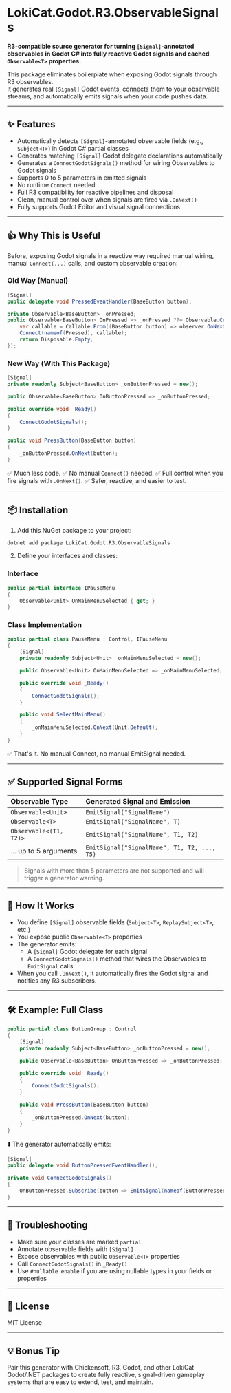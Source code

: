 ﻿# LokiCat.Godot.R3.ObservableSignals

**R3-compatible source generator for turning `[Signal]`-annotated observables in Godot C# into fully reactive Godot signals and cached `Observable<T>` properties.**

This package eliminates boilerplate when exposing Godot signals through R3 observables.  
It generates real `[Signal]` Godot events, connects them to your observable streams, and automatically emits signals when your code pushes data.

---

## ✨ Features

- Automatically detects `[Signal]`-annotated observable fields (e.g., `Subject<T>`) in Godot C# partial classes
- Generates matching `[Signal]` Godot delegate declarations automatically
- Generates a `ConnectGodotSignals()` method for wiring Observables to Godot signals
- Supports 0 to 5 parameters in emitted signals
- No runtime `Connect` needed
- Full R3 compatibility for reactive pipelines and disposal
- Clean, manual control over when signals are fired via `.OnNext()`
- Fully supports Godot Editor and visual signal connections

---

## 👍 Why This is Useful

Before, exposing Godot signals in a reactive way required manual wiring, manual `Connect(...)` calls, and custom observable creation:

### Old Way (Manual)

```csharp
[Signal]
public delegate void PressedEventHandler(BaseButton button);

private Observable<BaseButton> _onPressed;
public Observable<BaseButton> OnPressed => _onPressed ??= Observable.Create<BaseButton>(observer => {
    var callable = Callable.From((BaseButton button) => observer.OnNext(button));
    Connect(nameof(Pressed), callable);
    return Disposable.Empty;
});
```

### New Way (With This Package)

```csharp
[Signal]
private readonly Subject<BaseButton> _onButtonPressed = new();

public Observable<BaseButton> OnButtonPressed => _onButtonPressed;

public override void _Ready()
{
    ConnectGodotSignals();
}

public void PressButton(BaseButton button)
{
    _onButtonPressed.OnNext(button);
}
```

✅ Much less code.
✅ No manual `Connect()` needed.
✅ Full control when you fire signals with `.OnNext()`.
✅ Safer, reactive, and easier to test.

---

## 📦 Installation

1. Add this NuGet package to your project:

```sh
dotnet add package LokiCat.Godot.R3.ObservableSignals
```

2. Define your interfaces and classes:

### Interface

```csharp
public partial interface IPauseMenu
{
    Observable<Unit> OnMainMenuSelected { get; }
}
```

### Class Implementation

```csharp
public partial class PauseMenu : Control, IPauseMenu
{
    [Signal]
    private readonly Subject<Unit> _onMainMenuSelected = new();

    public Observable<Unit> OnMainMenuSelected => _onMainMenuSelected;

    public override void _Ready()
    {
        ConnectGodotSignals();
    }

    public void SelectMainMenu()
    {
        _onMainMenuSelected.OnNext(Unit.Default);
    }
}
```

✅ That's it. No manual Connect, no manual EmitSignal needed.

---

## ✅ Supported Signal Forms

| Observable Type                     | Generated Signal and Emission |
|:------------------------------------ |:-------------------------------|
| `Observable<Unit>`                  | `EmitSignal("SignalName")`     |
| `Observable<T>`                     | `EmitSignal("SignalName", T)`  |
| `Observable<(T1, T2)>`              | `EmitSignal("SignalName", T1, T2)` |
| ... up to 5 arguments               | `EmitSignal("SignalName", T1, T2, ..., T5)` |

> Signals with more than 5 parameters are not supported and will trigger a generator warning.

---

## 🧠 How It Works

- You define `[Signal]` observable fields (`Subject<T>`, `ReplaySubject<T>`, etc.)
- You expose public `Observable<T>` properties
- The generator emits:
    - A `[Signal]` Godot delegate for each signal
    - A `ConnectGodotSignals()` method that wires the Observables to `EmitSignal` calls
- When you call `.OnNext()`, it automatically fires the Godot signal and notifies any R3 subscribers.

---

## 🛠 Example: Full Class

```csharp
public partial class ButtonGroup : Control
{
    [Signal]
    private readonly Subject<BaseButton> _onButtonPressed = new();

    public Observable<BaseButton> OnButtonPressed => _onButtonPressed;

    public override void _Ready()
    {
        ConnectGodotSignals();
    }

    public void PressButton(BaseButton button)
    {
        _onButtonPressed.OnNext(button);
    }
}
```

⬇️ The generator automatically emits:

```csharp
[Signal]
public delegate void ButtonPressedEventHandler();

private void ConnectGodotSignals()
{
    OnButtonPressed.Subscribe(button => EmitSignal(nameof(ButtonPressed), button)).AddTo(this);
}
```

---

## 🧪 Troubleshooting

- Make sure your classes are marked `partial`
- Annotate observable fields with `[Signal]`
- Expose observables with public `Observable<T>` properties
- Call `ConnectGodotSignals()` in `_Ready()`
- Use `#nullable enable` if you are using nullable types in your fields or properties

---

## 📄 License

MIT License

---

## 💡 Bonus Tip

Pair this generator with Chickensoft, R3, Godot, and other LokiCat Godot/.NET packages to create fully reactive, signal-driven gameplay systems that are easy to extend, test, and maintain.

